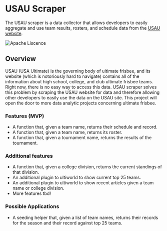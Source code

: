 # USAU Scraper

The USAU scraper is a data collector that allows developers to easily aggregate and use team results, rosters, and schedule data from the [USAU website](https://play.usaultimate.org/events/tournament/?ViewAll=false&IsLeagueType=false&IsClinic=false&FilterByCategory=AE).

![Apache Liscence](https://img.shields.io/github/license/erin2722/usau-scraper)

## Overview

USAU (USA Ultimate) is the governing body of ultimate frisbee, and its website (which is notoriously hard to navigate) contains all of the information about high school, college, and club ultimate frisbee teams. Right now, there is no easy way to access this data. USAU scraper solves this problem by scraping the USAU website for data and therefore allowing other developers to easily use the data on the USAU site. This project will open the door to more data analytic projects concerning ultimate frisbee.

### Features (MVP)

- A function that, given a team name, returns their schedule and record.
- A function that, given a team name, returns its roster.
- A function that, given a tournament name, returns the results of the tournament.

### Additional features

- A function that, given a college division, returns the current standings of that division.
- An additional plugin to ultiworld to show current top 25 teams.
- An additional plugin to ultiworld to show recent articles given a team name or college division.
- More features tbd!

### Possible Applications

- A seeding helper that, given a list of team names, returns their records for the season and their record against top 25 teams.
